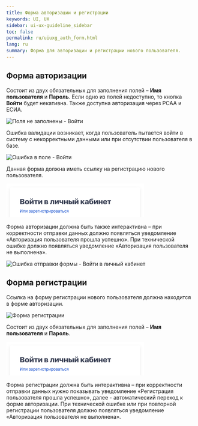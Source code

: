 ```yaml
---
title: Форма авторизации и регистрации
keywords: UI, UX
sidebar: ui-ux-guideline_sidebar
toc: false
permalink: ru/uiuxg_auth_form.html
lang: ru
summary: Форма для авторизации и регистрации нового пользователя.
---
```


## Форма авторизации

Состоит из двух обязательных для заполнения полей – **Имя пользователя** и **Пароль**. Если одно из полей недоступно, то кнопка **Войти** будет некативна. Также доступна авторизация через РСАА и ЕСИА.

![Поля не заполнены - Войти](../../../images/pages/guides/ui-ux-guideline/uiuxg_auth_form/6.png)

Ошибка валидации возникает, когда пользователь пытается войти в систему с некорректными данными или при отсутствии пользователя в базе.

![Ошибка в поле - Войти](../../../images/pages/guides/ui-ux-guideline/uiuxg_auth_form/7.png)

Данная форма должна иметь ссылку на регистрацию нового пользователя.

![Войти в личный кабинет](../../../images/pages/guides/ui-ux-guideline/uiuxg_auth_form/8.png)

Форма авторизации должна быть также интерактивна – при корректности отправки данных должно появляться уведомление «Авторизация пользователя прошла успешно». При технической ошибке должно появляться уведомление «Авторизация пользователя не выполнена».

![Ошибка отправки формы - Войти в личный кабинет](../../../images/pages/guides/ui-ux-guideline/uiuxg_auth_form/9.png)

## Форма регистрации

Ссылка на форму регистрации нового пользователя должна находится в форме авторизации.

![Форма регистрации](../../../images/pages/guides/ui-ux-guideline/uiuxg_auth_form/10.png)

Состоит из двух обязательных для заполнения полей – **Имя пользователя** и **Пароль**.

![Войти в личный кабинет - Второй пример](../../../images/pages/guides/ui-ux-guideline/uiuxg_auth_form/8.png)

Форма регистрации должна быть интерактивна – при корректности отправки данных нужно показывать уведомление «Регистрация пользователя прошла успешно», далее - автоматический переход к форме авторизации. При технической ошибке или при повторной регистрации пользователя должно появляться уведомление «Авторизация пользователя не выполнена».
